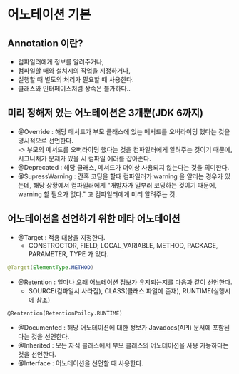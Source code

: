 # 어노테이션 기본

## Annotation 이란?

* 컴파일러에게 정보를 알려주거나,
* 컴파일할 때와 설치시의 작업을 지정하거나,
* 실행할 때 별도의 처리가 필요할 때 사용한다.
* 클래스와 인터페이스처럼 상속은 불가하다..

## 미리 정해져 있는 어노테이션은 3개뿐(JDK 6까지)

* @Override : 해당 메서드가 부모 클래스에 있는 메서드를 오버라이딩 했다는 것을 명시적으로 선언한다.\
  \-> 부모의 메서드를 오버라이딩 했다는 것을 컴파일러에게 알려주는 것이기 때문에, 시그니처가 문제가 있을 시 컴파일 에러를 잡아준다.
* @Deprecated : 해당 클래스, 메서드가 더이상 사용되지 않는다는 것을 의미한다.
* @SupressWarning : 간혹 코딩을 할때 컴파일러가 warning 을 알리는 경우가 있는데, 해당 상황에서 컴파일러에게 "개발자가 일부러 코딩하는 것이기 때문에, warning 할 필요가 없다." 고 컴파일러에게 미리 알려주는 것.

## 어노테이션을 선언하기 위한 메타 어노테이션

* @Target : 적용 대상을 지정한다.
  * CONSTROCTOR, FIELD, LOCAL\_VARIABLE, METHOD, PACKAGE, PARAMETER, TYPE 가 있다.

```java
@Target(ElementType.METHOD)
```

* @Retention : 얼마나 오래 어노테이션 정보가 유지되는지를 다음과 같이 선언한다.
  * SOURCE(컴파일시 사라짐), CLASS(클래스 파일에 존재), RUNTIME(실행시에 참조)

```
@Rentention(RetentionPoilcy.RUNTIME)
```

* @Documented : 해당 어노테이션에 대한 정보가 Javadocs(API) 문서에 포함된다는 것을 선언한다.
* @Inherited : 모든 자식 클래스에서 부모 클래스의 어노테이션을 사용 가능하다는 것을 선언한다.
* @Interface : 어노테이션을 선언할 때 사용한다.
